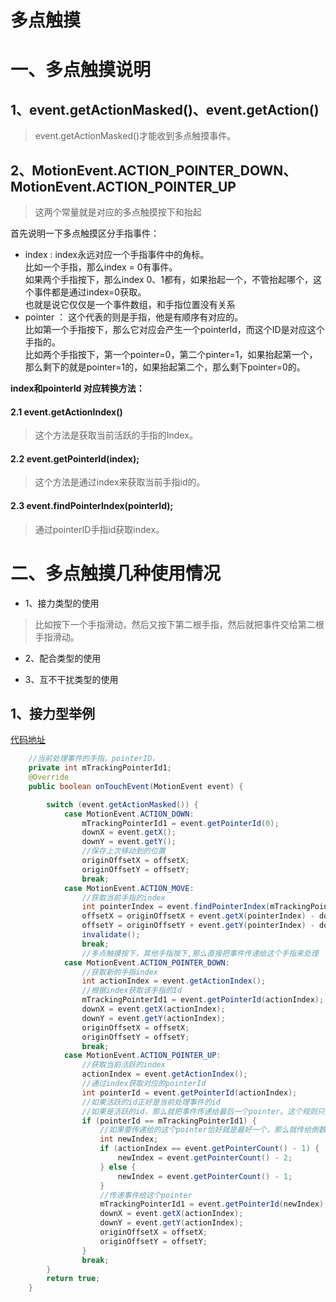 # 多点触摸

# 一、多点触摸说明
## 1、event.getActionMasked()、event.getAction()
> event.getActionMasked()才能收到多点触摸事件。
## 2、MotionEvent.ACTION_POINTER_DOWN、MotionEvent.ACTION_POINTER_UP
> 这两个常量就是对应的多点触摸按下和抬起

首先说明一下多点触摸区分手指事件：
- index : index永远对应一个手指事件中的角标。   
比如一个手指，那么index = 0有事件。   
如果两个手指按下，那么index 0、1都有，如果抬起一个，不管抬起哪个，这个事件都是通过index=0获取。    
也就是说它仅仅是一个事件数组，和手指位置没有关系
- pointer ： 这个代表的则是手指，他是有顺序有对应的。   
比如第一个手指按下，那么它对应会产生一个pointerId，而这个ID是对应这个手指的。    
比如两个手指按下，第一个pointer=0，第二个pinter=1，如果抬起第一个，那么剩下的就是pointer=1的，如果抬起第二个，那么剩下pointer=0的。

**index和pointerId 对应转换方法：**    
#### 2.1 event.getActionIndex()
> 这个方法是获取当前活跃的手指的Index。

#### 2.2 event.getPointerId(index);
> 这个方法是通过index来获取当前手指id的。

#### 2.3 event.findPointerIndex(pointerId);
> 通过pointerID手指id获取index。



# 二、多点触摸几种使用情况
- 1、接力类型的使用
> 比如按下一个手指滑动，然后又按下第二根手指，然后就把事件交给第二根手指滑动。    
- 2、配合类型的使用
>     
- 3、互不干扰类型的使用
> 


## 1、接力型举例
[代码地址]()

```java
    //当前处理事件的手指，pointerID，
    private int mTrackingPointerId1;
    @Override
    public boolean onTouchEvent(MotionEvent event) {

        switch (event.getActionMasked()) {
            case MotionEvent.ACTION_DOWN:
                mTrackingPointerId1 = event.getPointerId(0);
                downX = event.getX();
                downY = event.getY();
                //保存上次移动到的位置
                originOffsetX = offsetX;
                originOffsetY = offsetY;
                break;
            case MotionEvent.ACTION_MOVE:
                //获取当前手指的index
                int pointerIndex = event.findPointerIndex(mTrackingPointerId1);
                offsetX = originOffsetX + event.getX(pointerIndex) - downX;
                offsetY = originOffsetY + event.getY(pointerIndex) - downY;
                invalidate();
                break;
                //多点触摸按下，其他手指按下,那么直接把事件传递给这个手指来处理
            case MotionEvent.ACTION_POINTER_DOWN:
                //获取新的手指index
                int actionIndex = event.getActionIndex();
                //根据index获取该手指的Id
                mTrackingPointerId1 = event.getPointerId(actionIndex);
                downX = event.getX(actionIndex);
                downY = event.getY(actionIndex);
                originOffsetX = offsetX;
                originOffsetY = offsetY;
                break;
            case MotionEvent.ACTION_POINTER_UP:
                //获取当前活跃的index
                actionIndex = event.getActionIndex();
                //通过index获取对应的pointerId
                int pointerId = event.getPointerId(actionIndex);
                //如果活跃的id正好是当前处理事件的id
                //如果是活跃的id，那么就把事件传递给最后一个pointer。这个规则只是随心想的，换个规则也没问题。
                if (pointerId == mTrackingPointerId1) {
                    //如果要传递给的这个pointer恰好就是最好一个，那么就传给倒数第二个
                    int newIndex;
                    if (actionIndex == event.getPointerCount() - 1) {
                        newIndex = event.getPointerCount() - 2;
                    } else {
                        newIndex = event.getPointerCount() - 1;
                    }
                    //传递事件给这个pointer
                    mTrackingPointerId1 = event.getPointerId(newIndex);
                    downX = event.getX(actionIndex);
                    downY = event.getY(actionIndex);
                    originOffsetX = offsetX;
                    originOffsetY = offsetY;
                }
                break;
        }
        return true;
    }

```
